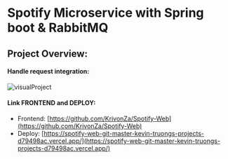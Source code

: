 # Spotify Microservice with Spring boot & RabbitMQ
##  Project Overview:

#### Handle request integration:
![visualProject](https://firebasestorage.googleapis.com/v0/b/swp391-a9fd3.appspot.com/o/portfolio%2FSpotify_System.png?alt=media&token=bbfd31f6-63e5-4f3a-87e0-fd150ccb9993)


#### Link FRONTEND and DEPLOY:

- Frontend: [https://github.com/KrivonZa/Spotify-Web](https://github.com/KrivonZa/Spotify-Web)
- Deploy: [https://spotify-web-git-master-kevin-truongs-projects-d79498ac.vercel.app/](https://spotify-web-git-master-kevin-truongs-projects-d79498ac.vercel.app/)

